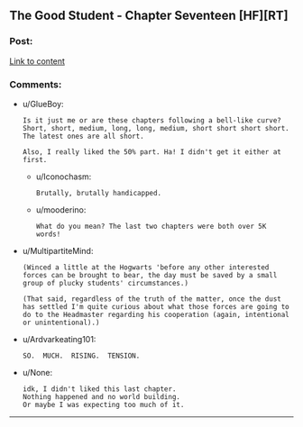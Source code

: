 ## The Good Student - Chapter Seventeen [HF][RT]

### Post:

[Link to content](https://royalroadl.com/fiction/chapter/138821)

### Comments:

- u/GlueBoy:
  ```
  Is it just me or are these chapters following a bell-like curve? Short, short, medium, long, long, medium, short short short short. The latest ones are all short. 

  Also, I really liked the 50% part. Ha! I didn't get it either at first.
  ```

  - u/Iconochasm:
    ```
    Brutally, brutally handicapped.
    ```

  - u/mooderino:
    ```
    What do you mean? The last two chapters were both over 5K words!
    ```

- u/MultipartiteMind:
  ```
  (Winced a little at the Hogwarts 'before any other interested forces can be brought to bear, the day must be saved by a small group of plucky students' circumstances.)

  (That said, regardless of the truth of the matter, once the dust has settled I'm quite curious about what those forces are going to do to the Headmaster regarding his cooperation (again, intentional or unintentional).)
  ```

- u/Ardvarkeating101:
  ```
  SO.  MUCH.  RISING.  TENSION.
  ```

- u/None:
  ```
  idk, I didn't liked this last chapter. 
  Nothing happened and no world building.
  Or maybe I was expecting too much of it.
  ```

---

